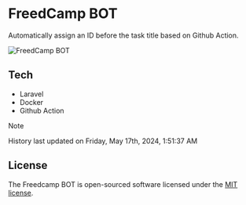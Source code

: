 # FreedCamp BOT

Automatically assign an ID before the task title based on Github Action.

![FreedCamp BOT](https://repository-images.githubusercontent.com/737932867/7d34798b-2680-471c-b089-a78a718d3d6a)

## Tech

- Laravel
- Docker
- Github Action

> [!NOTE]  
> History last updated on Friday, May 17th, 2024, 1:51:37 AM

## License

The Freedcamp BOT is open-sourced software licensed under the [MIT license](https://opensource.org/licenses/MIT).

